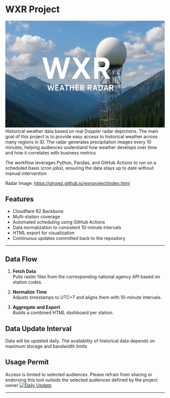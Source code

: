 # WXR Project
![alt text](https://github.com/ghojez/wxrproject/blob/main/WXR.png?raw=true)
Historical weather data based on real Doppler radar depictions. The main goal of this project is to provide easy access to historical weather across many regions in ID. The radar generates precipitation images every 10 minutes, helping audiences understand how weather develops over time and how it correlates with business metrics

The workflow leverages Python, Pandas, and GitHub Actions to run on a scheduled basis (cron jobs), ensuring the data stays up to date without manual intervention

Radar Image: https://ghojez.github.io/wxrproject/index.html

## Features

- Cloudflare R2 Backbone
- Multi-station coverage
- Automated scheduling using GitHub Actions
- Data normalization to consistent 10-minute intervals
- HTML export for visualization
- Continuous updates committed back to the repository

---

## Data Flow

1. **Fetch Data**  
   Pulls raster files from the corresponding national agency API based on station codes.

2. **Normalize Time**  
   Adjusts timestamps to UTC+7 and aligns them with 10-minute intervals.

3. **Aggregate and Export**  
   Builds a combined HTML dashboard per station.

## Data Update Interval
Data will be updated daily. The availability of historical data depends on maximum storage and bandwidth limits

## Usage Permit
Access is limited to selected audiences. Please refrain from sharing or endorsing this tool outside the selected audiences defined by the project owner
[![Daily Update](https://github.com/ghojez/rainproject/actions/workflows/main.yml/badge.svg?branch=main)](https://github.com/ghojez/rainproject/actions/workflows/main.yml)


---

